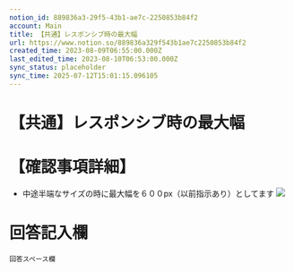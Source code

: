 ```yaml
---
notion_id: 889836a3-29f5-43b1-ae7c-2250853b84f2
account: Main
title: 【共通】レスポンシブ時の最大幅
url: https://www.notion.so/889836a329f543b1ae7c2250853b84f2
created_time: 2023-08-09T06:55:00.000Z
last_edited_time: 2023-08-10T06:53:00.000Z
sync_status: placeholder
sync_time: 2025-07-12T15:01:15.096105
---
```

# 【共通】レスポンシブ時の最大幅

# 【確認事項詳細】
- 中途半端なサイズの時に最大幅を６００px（以前指示あり）としてます
![](https://prod-files-secure.s3.us-west-2.amazonaws.com/736adce6-a3a4-4a64-9f74-d9aa055c96d2/7d90464e-062c-4c13-9ddd-b1c97063fe12/Untitled.png?X-Amz-Algorithm=AWS4-HMAC-SHA256&X-Amz-Content-Sha256=UNSIGNED-PAYLOAD&X-Amz-Credential=ASIAZI2LB4663S26TM2S%2F20250719%2Fus-west-2%2Fs3%2Faws4_request&X-Amz-Date=20250719T045054Z&X-Amz-Expires=3600&X-Amz-Security-Token=IQoJb3JpZ2luX2VjEIT%2F%2F%2F%2F%2F%2F%2F%2F%2F%2FwEaCXVzLXdlc3QtMiJIMEYCIQD%2B5yCooNpdiYvsWAQpHuP5fmsjavk9aEYF236ZiSkuxwIhAN9CImKOGvn8VazoEy1Th1dDH1j%2FqKhoUcPwU1mopg6%2FKogECJ3%2F%2F%2F%2F%2F%2F%2F%2F%2F%2FwEQABoMNjM3NDIzMTgzODA1Igy6rSzNsXmCJAJlavgq3ANDAdtJfSRqbIogTnh6pUhv%2BtsSLyoY1TW9MUWM%2BEXNZsilQohFnpIsr%2FQ%2BsPCu%2FXSBQF1UOboSEr2IdMLguEEVtnPInmcPfPBKH2pHn2VdfQDW0AoWunsWrMwMIvsW3ltFBqDOHW6pktMQHhVq9yMYOKqBchVnehBJwWN8k6ckwnFPDkJWxVN3vGph2ZPKH1wr717LyQyBJVm2fPJlhQtKQZ%2BiHqZeC40zslmkAS3ZGS25tC3oveagV7mcdUdGD%2B3C6GOsGMBM%2B4q4IO8q7ZQAhmYFf6OBa6hIX5UBlsNAevBJLvpmOlcH9U6deX5ZZs6WtPTQPWTBsXBgqAOO1AQ%2F8LTG291CU%2F%2BExMmjGlXVQg0tfmgYvkfrbJjQurclu%2B%2FfqSqEEV66q9kX6ZYVlgyuXWVW6flwPVRM39rL5TNuveSIy6UJNPTZ9QRElHoLvkPilOlxYBJ38mELhXU6JT8mP%2FdZBBYHUXgZD3D86dn2RwerZ21xJ5%2F2T%2FKJPgYyVwVDZsHKOnaaHDYmHWYzo%2FbcOlv%2FIz31kFbDfMiTyasXfnwG7FRc93UhGFrHz3VyQg0tyj2yYdF%2FytmKBkbEd0VQvyltyTrARd6KE%2BDjaJtmVcTMBIn%2Fssk75%2FgCDTD8quzDBjqkAWKHIZ732gxquX3ayfQ7UTRoJOHZedlXnmT89KJYTd3mOwwh0a%2BlQHgRf4GVTqzzmsiz1QNMl4f%2BoGCgUr16jMYSirq1%2FDfB7NE9impckXRdVVPP7QhpvTcK1cnnKt1PrBz%2B1MqC5ZSWPVRFq6KUpV6DJCwY%2BufIXA7ehzC8k1vbzlBXF3NDit37XHpjXu1V8h%2Ft3XLpSmjk31XodI5KWkmVnNUF&X-Amz-Signature=d75271cee2cb615371ffa683f8fd8b0f5922baebd2d4bd1c713d5ffc47b34c48&X-Amz-SignedHeaders=host&x-amz-checksum-mode=ENABLED&x-id=GetObject)
# 回答記入欄
```plain text
回答スペース欄
```